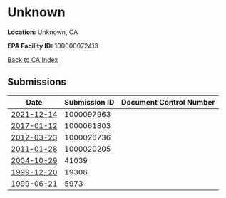 # Unknown

**Location:** Unknown, CA

**EPA Facility ID:** 100000072413

[Back to CA Index](../../index.md)

## Submissions

| Date | Submission ID | Document Control Number |
|------|--------------|-------------------------|
| [2021-12-14](submissions/1000097963.md) | 1000097963 |  |
| [2017-01-12](submissions/1000061803.md) | 1000061803 |  |
| [2012-03-23](submissions/1000026736.md) | 1000026736 |  |
| [2011-01-28](submissions/1000020205.md) | 1000020205 |  |
| [2004-10-29](submissions/41039.md) | 41039 |  |
| [1999-12-20](submissions/19308.md) | 19308 |  |
| [1999-06-21](submissions/5973.md) | 5973 |  |
